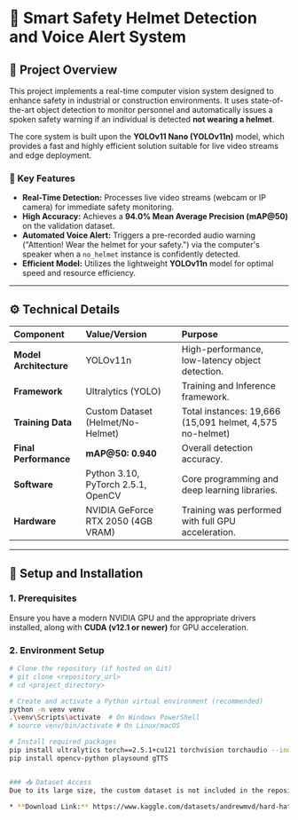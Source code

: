 # 👷 Smart Safety Helmet Detection and Voice Alert System

## 🌟 Project Overview

This project implements a real-time computer vision system designed to enhance safety in industrial or construction environments. It uses state-of-the-art object detection to monitor personnel and automatically issues a spoken safety warning if an individual is detected **not wearing a helmet**.

The core system is built upon the **YOLOv11 Nano (YOLOv11n)** model, which provides a fast and highly efficient solution suitable for live video streams and edge deployment.

### 🎯 Key Features

* **Real-Time Detection:** Processes live video streams (webcam or IP camera) for immediate safety monitoring.
* **High Accuracy:** Achieves a **94.0% Mean Average Precision (mAP@50)** on the validation dataset.
* **Automated Voice Alert:** Triggers a pre-recorded audio warning ("Attention! Wear the helmet for your safety.") via the computer's speaker when a `no_helmet` instance is confidently detected.
* **Efficient Model:** Utilizes the lightweight **YOLOv11n** model for optimal speed and resource efficiency.

***

## ⚙️ Technical Details

| Component | Value/Version | Purpose |
| :--- | :--- | :--- |
| **Model Architecture** | YOLOv11n | High-performance, low-latency object detection. |
| **Framework** | Ultralytics (YOLO) | Training and Inference framework. |
| **Training Data** | Custom Dataset (Helmet/No-Helmet) | Total instances: 19,666 (15,091 helmet, 4,575 no-helmet) |
| **Final Performance**| **mAP@50: 0.940** | Overall detection accuracy. |
| **Software** | Python 3.10, PyTorch 2.5.1, OpenCV | Core programming and deep learning libraries. |
| **Hardware** | NVIDIA GeForce RTX 2050 (4GB VRAM) | Training was performed with full GPU acceleration. |

***

## 🚀 Setup and Installation

### 1. Prerequisites

Ensure you have a modern NVIDIA GPU and the appropriate drivers installed, along with **CUDA (v12.1 or newer)** for GPU acceleration.

### 2. Environment Setup

```bash
# Clone the repository (if hosted on Git)
# git clone <repository_url>
# cd <project_directory>

# Create and activate a Python virtual environment (recommended)
python -m venv venv
.\venv\Scripts\activate  # On Windows PowerShell
# source venv/bin/activate # On Linux/macOS

# Install required packages
pip install ultralytics torch==2.5.1+cu121 torchvision torchaudio --index-url [https://download.pytorch.org/whl/cu121](https://download.pytorch.org/whl/cu121)
pip install opencv-python playsound gTTS


### 📥 Dataset Access
Due to its large size, the custom dataset is not included in the repository.

* **Download Link:** https://www.kaggle.com/datasets/andrewmvd/hard-hat-detection